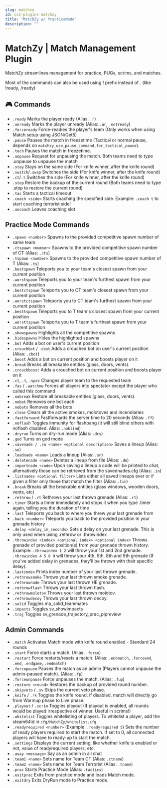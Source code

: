 ```yaml
---
slug: matchzy
id: cs2-plugins-matchzy
title: "MatchZy w/ PracticeMode"
description: ""
---
```


# MatchZy | Match Management Plugin

MatchZy streamlines management for practice, PUGs, scrims, and matches.

Most of the commands can also be used using ! prefix instead of . (like !ready, /ready)

## 🎮 Commands

- `.ready` Marks the player ready (Alias: `.r`)
- `.unready` Marks the player unready (Alias: `.ur`, `.notready`)
- `.forceready` Force-readies the player's team (Only works when using Match setup using JSON/Get5)
- `.pause` Pauses the match in freezetime (Tactical or normal pause, depends on `matchzy_use_pause_command_for_tactical_pause`).
- `.tech` Pauses the match in freezetime.
- `.unpause` Request for unpausing the match. Both teams need to type .unpause to unpause the match
- `.stay` Stays on the same side (For knife winner, after the knife round)
- `.switch`/`.swap` Switches the side (For knife winner, after the knife round)
- `.ct`/`.t` Switches the side (For knife winner, after the knife round)
- `.stop` Restore the backup of the current round (Both teams need to type .stop to restore the current round)
- `.tac` Starts a tactical timeout
- `.coach <side>` Starts coaching the specified side. Example: `.coach t` to start coaching terrorist side!
- `.uncoach` Leaves coaching slot

## Practice Mode Commands

- `.spawn <number>` Spawns to the provided competitive spawn number of same team
- `.ctspawn <number>` Spawns to the provided competitive spawn number of CT (Alias: `.cts`)
- `.tspawn <number>` Spawns to the provided competitive spawn number of T (Alias: `.ts`)
- `.bestspawn` Teleports you to your team's closest spawn from your current position
- `.worstspawn` Teleports you to your team's furthest spawn from your current position
- `.bestctspawn` Teleports you to CT team's closest spawn from your current position
- `.worstctspawn` Teleports you to CT team's furthest spawn from your current position
- `.besttspawn` Teleports you to T team's closest spawn from your current position
- `.worsttspawn` Teleports you to T team's furthest spawn from your current position
- `.showspawns` Highlights all the competitive spawns
- `.hidespawns` Hides the highlighted spawns
- `.bot` Adds a bot on user's current position
- `.crouchbot` / `.cbot` Adds a crouched bot on user's current position (Alias: `.cbot`)
- `.boost` Adds a bot on current position and boosts player on it
- `.break` Breaks all breakable entities (glass, doors, vents).
- `.crouchboost` Adds a crouched bot on current position and boosts player on it
- `.ct`, `.t`, `.spec` Changes player team to the requested team
- `.fas` / `.watchme` Forces all players into spectator except the player who called this command
- `.nobreak` Restore all breakable entities (glass, doors, vents).
- `.nobot` Removes one bot each
- `.nobots` Removes all the bots
- `.clear` Clears all the active smokes, molotoves and incendiaries
- `.fastforward` Fastforwards the server time to 20 seconds (Alias: `.ff`)
- `.noflash` Toggles immunity for flashbang (it will still blind others with noflash disabled. Alias: `.noblind`)
- `.dryrun` Turns on dry-run mode (Alias: `.dry`)
- `.god` Turns on god mode
- `.savenade / .sn <name> <optional description>` Saves a lineup (Alias: `.sn`)
- `.loadnade <name>` Loads a lineup (Alias: `.sn`)
- `.deletenade <name>` Deletes a lineup from file (Alias: `.dn`)
- `.importnade <code>` Upon saving a lineup a code will be printed to chat, alternatively those can be retrieved from the savednades.cfg (Alias: `.in`)
- `.listnades <optional filter>` Lists either all saved lineups ever or if given a filter only those that match the filter (Alias: `.lin`)
- `.break` Breaks all the breakable entities (glass windows, wooden doors, vents, etc)
- `.rethrow` / `.rt` Rethrows your last thrown grenade (Alias: `.rt`)
- `.timer` Starts a timer immediately and stops it when you type .timer again, telling you the duration of time
- `.last` Teleports you back to where you threw your last grenade from
- `.back <number>` Teleports you back to the provided position in your grenade history
- `.delay <delay_in_seconds>` Sets a delay on your last grenade. This is only used when using .rethrow or .throwindex
- `.throwindex <index> <optional index> <optional index>` Throws grenade of provided position(s) from your grenade thrown history. Example: `.throwindex 1 2` will throw your 1st and 2nd grenade. `.throwindex 4 5 8 9` will throw your 4th, 5th, 8th and 9th grenade (If you've added delay in grenades, they'll be thrown with their specific delay).
- `.lastindex` Prints index number of your last thrown grenade.
- `.rethrowsmoke` Throws your last thrown smoke grenade.
- `.rethrownade` Throws your last thrown HE grenade.
- `.rethrowflash` Throws your last thrown flash.
- `.rethrowmolotov` Throws your last thrown molotov.
- `.rethrowdecoy` Throws your last thrown decoy.
- `.solid` Toggles mp_solid_teammates
- `.impacts` Toggles sv_showimpacts
- `.traj` Toggles sv_grenade_trajectory_prac_pipreview

## Admin Commands

- `.match` Activates Match mode with knife round enabled - Standard 24 rounds
- `.start` Force starts a match. (Alias: `.force`)
- `.restart` Force restarts/resets a match. (Alias: `.endmatch`, `.forceend`, `.end`, `.endgame`, `.endmatch`)
- `.forcepause` Pauses the match as an admin (Players cannot unpause the admin-paused match). (Alias: `.fp`)
- `.forceunpause` Force unpauses the match. (Alias: `.fup`)
- `.restore <round>` Restores the backup of provided round number.
- `.skipveto` / `.sv` Skips the current veto phase.
- `.knife` / `.rk` Toggles the knife round. If disabled, match will directly go from Warmup phase to Live phase.
- `.playout` / `.scrim` Toggles playout (If playout is enabled, all rounds would be played irrespective of winner. Useful in scrims!)
- `.whitelist` Toggles whitelisting of players. To whitelist a player, add the steam64id in `cfg/MatchZy/whitelist.cfg`
- `.readyrequired <number>` (Example: `.readyrequired 5`) Sets the number of ready players required to start the match. If set to 0, all connected players will have to ready-up to start the match.
- `.settings` Displays the current setting, like whether knife is enabled or not, value of readyrequired  players, etc.
- `.asay <message>` Say as an admin in all chat
- `.team1 <name>` Sets name for Team CT (Alias: `.ctname`)
- `.team2 <name>` Sets name for Team Terrorist (Alias: `.tname`)
- `.prac` Starts Practice Mode (Alias: `.tactics`)
- `.exitprac` Exits from practice mode and loads Match mode.
- `.exitdry` Exits DryRun mode to Practice mode.
